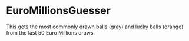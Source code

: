 # EuroMillionsGuesser

This gets the most commonly drawn balls (gray) and lucky balls (orange) from the last 50 Euro Millions draws.
